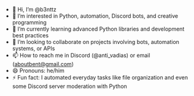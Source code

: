 - 👋 Hi, I’m @b3nttz
- 👀 I’m interested in Python, automation, Discord bots, and creative programming
- 🌱 I’m currently learning advanced Python libraries and development best practices
- 💞️ I’m looking to collaborate on projects involving bots, automation systems, or APIs
- 📫 How to reach me in Discord (@anti_vadias) or email (aboutbent@gmail.com) 
- 😄 Pronouns: he/him
- ⚡ Fun fact: I automated everyday tasks like file organization and even some Discord server moderation with Python

<!---
b3nttz/b3nttz is a ✨ special ✨ repository because its `README.md` (this file) appears on your GitHub profile.
You can click the Preview link to take a look at your changes.
--->
